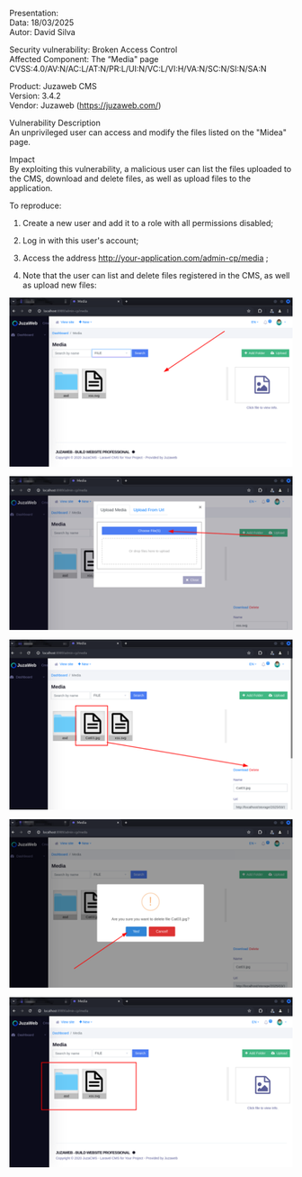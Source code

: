 Presentation:\
Data: 18/03/2025\
Autor: David Silva

Security vulnerability: Broken Access Control\
Affected Component:  The “Media" page\
CVSS:4.0/AV:N/AC:L/AT:N/PR:L/UI:N/VC:L/VI:H/VA:N/SC:N/SI:N/SA:N

Product: Juzaweb CMS\
Version: 3.4.2\
Vendor: Juzaweb (https://juzaweb.com/)

Vulnerability Description\
An unprivileged user can access and modify the files listed on the "Midea" page.

Impact\
By exploiting this vulnerability, a malicious user can list the files uploaded to the CMS, download and delete files, as well as upload files to the application.

To reproduce:
1) Create a new user and add it to a role with all permissions disabled;

2) Log in with this user's account;

3) Access the address http://your-application.com/admin-cp/media ;

4) Note that the user can list and delete files registered in the CMS, as well as upload new files:

![step4](img/1c.png)

![step5](img/2c.png)

![step6](img/3c.png)

![step7](img/4c.png)

![step8](img/5c.png)